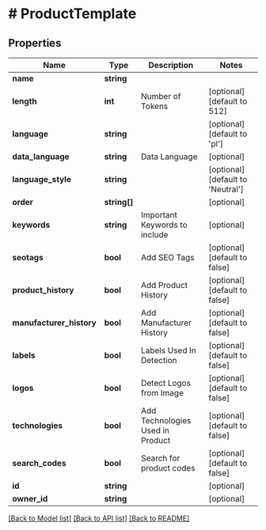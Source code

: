 # # ProductTemplate

## Properties

Name | Type | Description | Notes
------------ | ------------- | ------------- | -------------
**name** | **string** |  |
**length** | **int** | Number of Tokens | [optional] [default to 512]
**language** | **string** |  | [optional] [default to 'pl']
**data_language** | **string** | Data Language | [optional]
**language_style** | **string** |  | [optional] [default to 'Neutral']
**order** | **string[]** |  | [optional]
**keywords** | **string** | Important Keywords to include | [optional]
**seotags** | **bool** | Add SEO Tags | [optional] [default to false]
**product_history** | **bool** | Add Product History | [optional] [default to false]
**manufacturer_history** | **bool** | Add Manufacturer History | [optional] [default to false]
**labels** | **bool** | Labels Used In Detection | [optional] [default to false]
**logos** | **bool** | Detect Logos from Image | [optional] [default to false]
**technologies** | **bool** | Add Technologies Used in Product | [optional] [default to false]
**search_codes** | **bool** | Search for product codes | [optional] [default to false]
**id** | **string** |  | [optional]
**owner_id** | **string** |  | [optional]

[[Back to Model list]](../../README.md#models) [[Back to API list]](../../README.md#endpoints) [[Back to README]](../../README.md)
